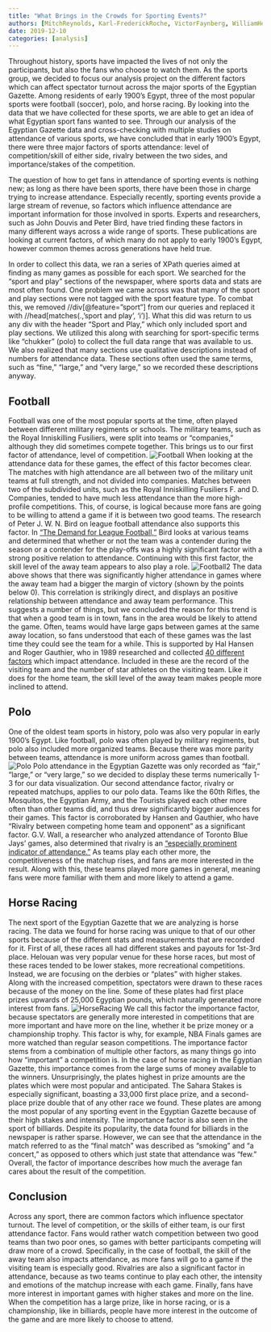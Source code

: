 ```yaml
---
title: "What Brings in the Crowds for Sporting Events?"
authors: [MitchReynolds, Karl-FrederickRoche, VictorFaynberg, WilliamHesse, MadiHayes]
date: 2019-12-10
categories: [analysis]
---
```

Throughout history, sports have impacted the lives of not only the participants, but also the fans who choose to watch them. As the sports group, we decided to focus our analysis project on the different factors which can affect spectator turnout across the major sports of the Egyptian Gazette. Among residents of early 1900’s Egypt, three of the most popular sports were football (soccer), polo, and horse racing. By looking into the data that we have collected for these sports, we are able to get an idea of what Egyptian sport fans wanted to see. Through our analysis of the Egyptian Gazette data and cross-checking with multiple studies on attendance of various sports, we have concluded that in early 1900’s Egypt, there were three major factors of sports attendance: level of competition/skill of either side, rivalry between the two sides, and importance/stakes of the competition.  

The question of how to get fans in attendance of sporting events is nothing new; as long as there have been sports, there have been those in charge trying to increase attendance. Especially recently, sporting events provide a large stream of revenue, so factors which influence attendance are important information for those involved in sports. Experts and researchers, such as John Douvis and Peter Bird, have tried finding these factors in many different ways across a wide range of sports. These publications are looking at current factors, of which many do not apply to early 1900’s Egypt, however common themes across generations have held true.  

In order to collect this data, we ran a series of XPath queries aimed at finding as many games as possible for each sport. We searched for the “sport and play” sections of the newspaper, where sports data and stats are most often found. One problem we came across was that many of the sport and play sections were not tagged with the sport feature type. To combat this, we removed //div[@feature=”sport”] from our queries and replaced it with //head[matches(.,’sport and play’, ‘i’)]. What this did was return to us any div with the header “Sport and Play,” which only included sport and play sections. We utilized this along with searching for sport-specific terms like “chukker” (polo) to collect the full data range that was available to us. We also realized that many sections use qualitative descriptions instead of numbers for attendance data. These sections often used the same terms, such as “fine,” “large,” and “very large,” so we recorded these descriptions anyway.  

## Football
Football was one of the most popular sports at the time, often played between different military regiments or schools. The military teams, such as the Royal Inniskilling Fusiliers, were split into teams or “companies,” although they did sometimes compete together. This brings us to our first factor of attendance, level of competition.
![Football](soccer2.png "Attendance of each football game")
When looking at the attendance data for these games, the effect of this factor becomes clear. The matches with high attendance are all between two of the military unit teams at full strength, and not divided into companies. Matches between two of the subdivided units, such as the Royal Inniskilling Fusiliers F. and D. Companies, tended to have much less attendance than the more high-profile competitions. This, of course, is logical because more fans are going to be willing to attend a game if it is between two good teams. The research of Peter J. W. N. Bird on league football attendance also supports this factor. In [“The Demand for League Football,”](https://www-jstor-org.proxy.lib.fsu.edu/stable/2348449?seq=1#metadata_info_tab_contents) Bird looks at various teams and determined that whether or not the team was a contender during the season or a contender for the play-offs was a highly significant factor with a strong positive relation to attendance. Continuing with this first factor, the skill level of the away team appears to also play a role.
![Football2](soccer3.png "Football attendance vs margin of victory")
The data above shows that there was significantly higher attendance in games where the away team had a bigger the margin of victory (shown by the points below 0). This correlation is strikingly direct, and displays an positive relationship between attendance and away team performance. This suggests a number of things, but we concluded the reason for this trend is that when a good team is in town, fans in the area would be likely to attend the game. Often, teams would have large gaps between games at the same away location, so fans understood that each of these games was the last time they could see the team for a while.  This is supported by Hal Hansen and Roger Gauthier, who in 1989 researched and collected [40 different factors](http://content.ebscohost.com/ContentServer.asp?T=P&P=AN&K=16462549&S=R&D=s3h&EbscoContent=dGJyMNLr40Sep644wtvhOLCmr1Gep7dSsKa4TbSWxWXS&ContentCustomer=dGJyMPGrsUi2pq5MuePfgeyx43zx) which impact attendance. Included in these are the record of the visiting team and the number of star athletes on the visiting team. Like it does for the home team, the skill level of the away team makes people more inclined to attend.  

## Polo
One of the oldest team sports in history, polo was also very popular in early 1900’s Egypt. Like football, polo was often played by military regiments, but polo also included more organized teams. Because there was more parity between teams, attendance is more uniform across games than football.
![Polo](polo.png "Attendance of polo games")
Polo attendance in the Egyptian Gazette was only recorded as “fair,” “large,” or “very large,” so we decided to display these terms numerically 1-3 for our data visualization. Our second attendance factor, rivalry or repeated matchups, applies to our polo data. Teams like the 60th Rifles, the Mosquitos, the Egyptian Army, and the Tourists played each other more often than other teams did, and thus drew significantly bigger audiences for their games. This factor is corroborated by Hansen and Gauthier, who have “Rivalry between competing home team and opponent” as a significant factor. G.V. Wall, a researcher who analyzed attendance of Toronto Blue Jays’ games, also determined that rivalry is an [“especially prominent indicator of attendance.”](http://sparti.uop.gr/~toda/asmrj/Vol1_c.pdf) As teams play each other more, the competitiveness of the matchup rises, and fans are more interested in the result. Along with this, these teams played more games in general, meaning fans were more familiar with them and more likely to attend a game.  

## Horse Racing
The next sport of the Egyptian Gazette that we are analyzing is horse racing. The data we found for horse racing was unique to that of our other sports because of the different stats and measurements that are recorded for it. First of all, these races all had different stakes and payouts for 1st-3rd place. Helouan was very popular venue for these horse races, but most of these races tended to be lower stakes, more recreational competitions. Instead, we are focusing on the derbies or “plates” with higher stakes. Along with the increased competition, spectators were drawn to these races because of the money on the line. Some of these plates had first place prizes upwards of 25,000 Egyptian pounds, which naturally generated more interest from fans.
![HorseRacing](horse.png "Stakes for each race's top 3 finishers")
We call this factor the importance factor, because spectators are generally more interested in competitions that are more important and have more on the line, whether it be prize money or a championship trophy. This factor is why, for example, NBA Finals games are more watched than regular season competitions. The importance factor stems from a combination of multiple other factors, as many things go into how “important” a competition is. In the case of horse racing in the Egyptian Gazette, this importance comes from the large sums of money available to the winners. Unsurprisingly, the plates highest in prize amounts are the plates which were most popular and anticipated. The Sahara Stakes is especially significant, boasting a 33,000 first place prize, and a second-place prize double that of any other race we found. These plates are among the most popular of any sporting event in the Egyptian Gazette because of their high stakes and intensity. The importance factor is also seen in the sport of billiards. Despite its popularity, the data found for billiards in the newspaper is rather sparse. However, we can see that the attendance in the match referred to as the “final match” was described as “smoking” and “a concert,” as opposed to others which just state that attendance was “few.” Overall, the factor of importance describes how much the average fan cares about the result of the competition.  

## Conclusion
Across any sport, there are common factors which influence spectator turnout. The level of competition, or the skills of either team, is our first attendance factor. Fans would rather watch competition between two good teams than two poor ones, so games with better participants competing will draw more of a crowd. Specifically, in the case of football, the skill of the away team also impacts attendance, as more fans will go to a game if the visiting team is especially good. Rivalries are also a significant factor in attendance, because as two teams continue to play each other, the intensity and emotions of the matchup increase with each game. Finally, fans have more interest in important games with higher stakes and more on the line. When the competition has a large prize, like in horse racing, or is a championship, like in billiards, people have more interest in the outcome of the game and are more likely to choose to attend.

